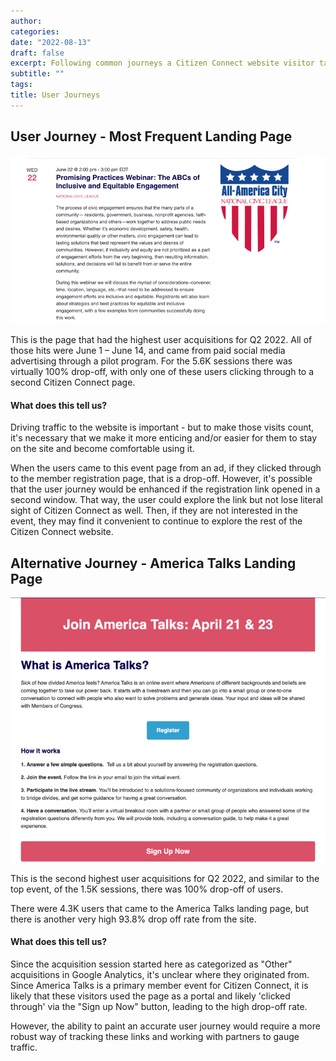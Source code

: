 ```yaml
---
author: 
categories:
date: "2022-08-13"
draft: false
excerpt: Following common journeys a Citizen Connect website visitor takes when based on the data from the site analysis.
subtitle: ""
tags:
title: User Journeys
---
```



## User Journey - Most Frequent Landing Page

![Top Event](top-event.png)

This is the page that had the highest user acquisitions for Q2 2022. All of those hits were June 1 – June 14, and came from paid social media advertising through a pilot program. For the 5.6K sessions there was virtually 100% drop-off, with only one of these users clicking through to a second Citizen Connect page.


#### What does this tell us?

Driving traffic to the website is important - but to make those visits count, it's necessary that we make it more enticing and/or easier for them to stay on the site and become comfortable using it. 

When the users came to this event page from an ad, if they clicked through to the member registration page, that is a drop-off. However, it's possible that the user journey would be enhanced if the registration link opened in a second window. That way, the user could explore the link but not lose literal sight of Citizen Connect as well. Then, if they are not interested in the event, they may find it convenient to continue to explore the rest of the Citizen Connect website.


## Alternative Journey - America Talks Landing Page

![America Talks](america-talks.png)

This is the second highest user acquisitions for Q2 2022, and similar to the top event, of the 1.5K sessions, there was 100% drop-off of users.

There were 4.3K users that came to the America Talks landing page, but there is another very high 93.8% drop off rate from the site.


#### What does this tell us?

Since the acquisition session started here as categorized as "Other" acquisitions in Google Analytics, it's unclear where they originated from. Since America Talks is a primary member event for Citizen Connect, it is likely that these visitors used the page as a portal and likely 'clicked through' via the "Sign up Now" button, leading to the high drop-off rate.

However, the ability to paint an accurate user journey would require a more robust way of tracking these links and working with partners to gauge traffic.

